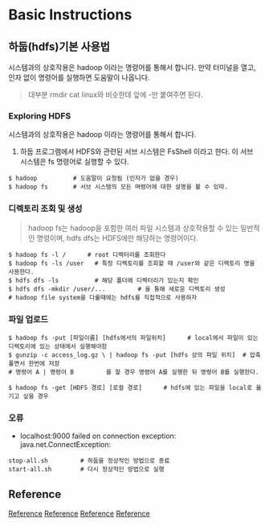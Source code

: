 # Basic Instructions


## 하둡(hdfs)기본 사용법
시스템과의 상호작용은 hadoop 이라는 명령어를 통해서 합니다. 만약 터미널을 열고, 인자 없이 명령어를 실행하면 도움말이 나옵니다.
> 대부분 rmdir cat linux와 비슷한데 앞에 -만 붙여주면 된다.
### Exploring HDFS
시스템과의 상호작용은 hadoop 이라는 명령어를 통해서 합니다.
1. 하둡 프로그램에서 HDFS와 관련된 서브 시스템은 FsShell 이라고 한다. 이 서브 시스템은 fs 명령어로 실행할 수 있다.
```
$ hadoop          # 도움말이 요청됨 (인자가 없을 경우)
$ hadoop fs       # 서브 시스템의 모든 며령어에 대한 설명을 볼 수 있따.
```

### 디렉토리 조회 및 생성
> hadoop fs는 hadoop을 포함한 여러 파일 시스템과 상호작용할 수 있는 일반적인 명령이며, hdfs dfs는 HDFS에만 해당하는 명령어이다.
```
$ hadoop fs -l /      # root 디렉터리를 조회한다
$ hadoop fs -ls /user   # 특정 디렉토리를 조회할 때 /user와 같은 디렉토리 명을 사용한다.
$ hdfs dfs -ls          # 해당 폴더에 디렉터리가 있는지 확인
$ hdfs dfs -mkdir /user/...         # 을 통해 새로운 디렉토리 생성
# hadoop file system을 다룰때에는 hdfs를 직접적으로 사용하자
```

### 파일 업로드
```
$ hadoop fs -put [파일이름] [hdfs에서의 파일위치]      # local에서 파일이 있는 디렉토리에 있는 상태에서 실행해야함
$ gunzip -c access_log.gz \ | hadoop fs -put [hdfs 상의 파일 위치]  # 압축 풀면서 한번에 저장
# 명령어 A | 명령어 B         를 할 경우 명령어 A를 실행한 뒤 명령어 B를 실행한다.

$ hadoop fs -get [HDFS 경로] [로컬 경로]      # hdfs에 있는 파일을 local로 옮기고 싶을 경우
```

### 오류
- localhost:9000 failed on connection exception: java.net.ConnectException:
```
stop-all.sh         # 하둡을 정상적인 방법으로 종료
start-all.sh        # 다시 정상적인 방법으로 실행
```
## Reference
[Reference](https://12bme.tistory.com/152#:~:text=%ED%95%98%EB%91%A1%20HDFS%20%EA%B8%B0%EB%B3%B8%20%EC%82%AC%EC%9A%A9%EB%B2%95,%EC%95%84%EB%9E%98%20%EB%AA%85%EB%A0%B9%EC%96%B4%EB%A5%BC%20%EC%8B%A4%ED%96%89%ED%95%A9%EB%8B%88%EB%8B%A4.&text=hadoop%20%EB%AA%85%EB%A0%B9%EC%96%B4%EB%8A%94%20%EC%97%AC%EB%9F%AC%EA%B0%9C%EC%9D%98%20%EC%84%9C%EB%B8%8C%20%EC%8B%9C%EC%8A%A4%ED%85%9C%EC%9C%BC%EB%A1%9C%20%EC%84%B8%EB%B6%84%ED%99%94%20%EB%90%98%EC%96%B4%EC%9E%88%EC%8A%B5%EB%8B%88%EB%8B%A4.)
[Reference](https://seunghuni96.tistory.com/109)
[Reference](https://sungwookkang.com/1359#:~:text=HDFS%EC%97%90%20%EB%8D%B0%EC%9D%B4%ED%84%B0%EB%A5%BC%20%EC%A0%80%EC%9E%A5,get%20%EB%AA%85%EB%A0%B9%EC%9D%84%20%EC%82%AC%EC%9A%A9%ED%95%9C%EB%8B%A4.)
[Reference](https://reference-m1.tistory.com/197#:~:text=%EA%B0%84%EB%8B%A8%ED%9E%88%20%EC%A0%95%EB%A6%AC%ED%95%98%EB%A9%B4%20hadoop%20fs,%EC%97%90%EB%A7%8C%20%ED%95%B4%EB%8B%B9%ED%95%98%EB%8A%94%20%EB%AA%85%EB%A0%B9%EC%96%B4%EC%9D%B4%EB%8B%A4.)